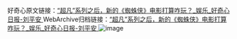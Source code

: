 好奇心原文链接：[“超凡”系列之后，新的《蜘蛛侠》电影打算咋玩？_娱乐_好奇心日报-刘平安 ](https://www.qdaily.com/articles/11510.html)
WebArchive归档链接：[“超凡”系列之后，新的《蜘蛛侠》电影打算咋玩？_娱乐_好奇心日报-刘平安 ](http://web.archive.org/web/20160715214430/http://www.qdaily.com:80/articles/11510.html)
![image](http://ww3.sinaimg.cn/large/007d5XDply1g3wa8by7dkj30u02n9b29)